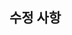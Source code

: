 <!--
release는 배포전 release 브랜치에서 수정작업이 이뤄질때 사용하는 템플릿입니다!
제목 형식 >>  [release] : v{대버전}.{중버전}.{소버전}
ex)
[release] : v0.1.2

Issue는 작업에 앞서 가장 먼저 만들어야 할 사항입니다.
작업할 내용을 작은 기능 단위로 Issue를 만들고, Branch를 만들어 작업합니다.
만들고 BACK, FRONT, Spec 중 하나의 라벨을 붙여주세요!
라벨은 작성칸 아래 LABEL 항목에 있습니다!
담당자 지정은 본인으로 해주세요!
사진 등을 첨부하면 더 이해하기 쉽습니다!
-->

## 수정 사항
<!-- 수정할 사항을 목차 형식으로 기록해주세요 -->

